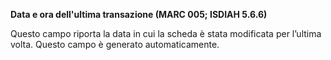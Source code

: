 **Data e ora dell'ultima transazione (MARC 005; ISDIAH 5.6.6)**

Questo campo riporta la data in cui la scheda è stata modificata per l’ultima volta. Questo campo è generato automaticamente.&nbsp;